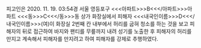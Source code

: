 피고인은 2020. 11. 19. 03:54경 서울 영등포구 <<<아파트>>>B<<</아파트>>>아파트 <<<동>>>C<<</동>>>동 상가 화장실에서 피해자 <<<내국인이름>>>D<<</내국인이름>>>(여)이 화장실 2번째 칸 내부에서 허리를 굽혀 청소를 하는 것을 보고 피해자의 뒤로 접근하여 바지와 팬티를 무릎까지 내려 성기를 노출한 후 피해자의 허리를 만지고 계속해서 피해자를 만지려고 하여 피해자를 강제로 추행하였다.